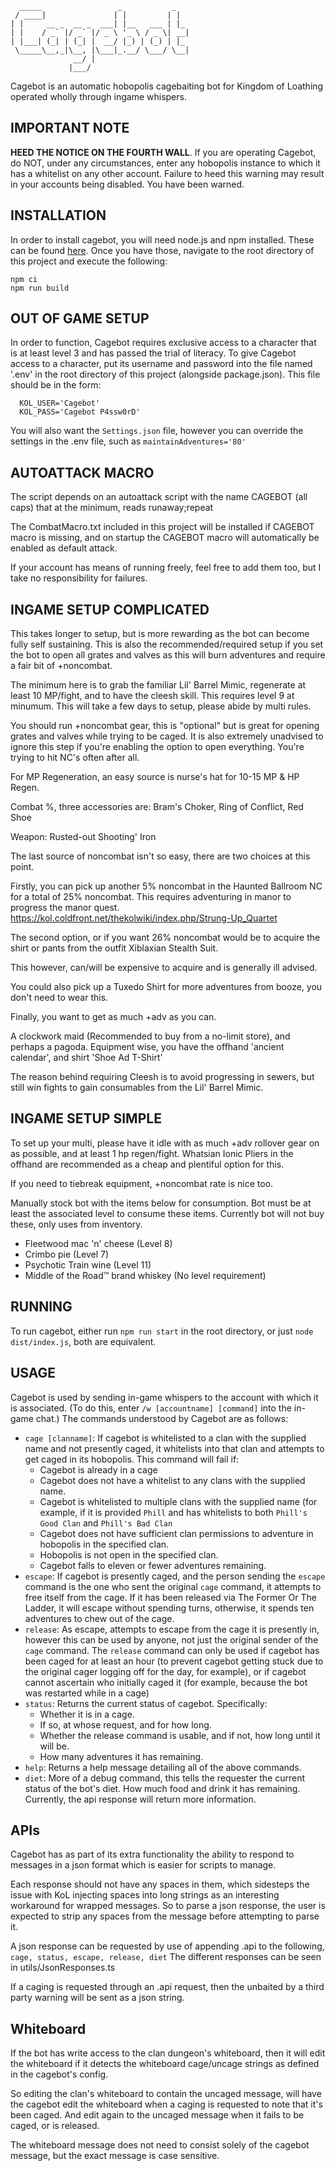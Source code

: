 ```
  _____                 _           _
 / ____|               | |         | |
| |     __ _  __ _  ___| |__   ___ | |_
| |    / _` |/ _` |/ _ \ '_ \ / _ \| __|
| |___| (_| | (_| |  __/ |_) | (_) | |_
 \_____\__,_|\__, |\___|_.__/ \___/ \__|
              __/ |
             |___/
```

Cagebot is an automatic hobopolis cagebaiting bot for Kingdom of Loathing
operated wholly through ingame whispers.

## IMPORTANT NOTE

**HEED THE NOTICE ON THE FOURTH WALL**. If you are operating Cagebot, do NOT, under any circumstances, enter any hobopolis instance to which it has a whitelist on any other account. Failure to heed this warning may result in your accounts being disabled. You have been warned.

## INSTALLATION

In order to install cagebot, you will need node.js and npm installed.
These can be found [here](https://docs.npmjs.com/downloading-and-installing-node-js-and-npm).
Once you have those, navigate to the root directory of this project and
execute the following:

```
npm ci
npm run build
```

## OUT OF GAME SETUP

In order to function, Cagebot requires exclusive access to a character
that is at least level 3 and has passed the trial of literacy. To give
Cagebot access to a character, put its username and password into the
file named '.env' in the root directory of this project (alongside
package.json). This file should be in the form:

```
  KOL_USER='Cagebot'
  KOL_PASS='Cagebot P4ssw0rD'
```

You will also want the `Settings.json` file, however you can override the settings in the .env file, such as `maintainAdventures='80'`

## AUTOATTACK MACRO

The script depends on an autoattack script with the name CAGEBOT (all caps) that at the minimum, reads runaway;repeat

The CombatMacro.txt included in this project will be installed if CAGEBOT macro is missing, and on startup the CAGEBOT macro will automatically be enabled as default attack.

If your account has means of running freely, feel free to add them too, but I take no responsibility for failures.

## INGAME SETUP COMPLICATED

This takes longer to setup, but is more rewarding as the bot can become fully self sustaining.
This is also the recommended/required setup if you set the bot to open all grates and valves as this will burn adventures and require a fair bit of +noncombat.

The minimum here is to grab the familiar Lil' Barrel Mimic, regenerate at least 10 MP/fight, and to have the cleesh skill.
This requires level 9 at minumum. This will take a few days to setup, please abide by multi rules.

You should run +noncombat gear, this is "optional" but is great for opening grates and valves while trying to be caged.
It is also extremely unadvised to ignore this step if you're enabling the option to open everything. You're trying to hit NC's often after all.

For MP Regeneration, an easy source is nurse's hat for 10-15 MP & HP Regen.

Combat %, three accessories are: Bram's Choker, Ring of Conflict, Red Shoe

Weapon: Rusted-out Shooting' Iron

The last source of noncombat isn't so easy, there are two choices at this point.

Firstly, you can pick up another 5% noncombat in the Haunted Ballroom NC for a total of 25% noncombat. This requires adventuring in manor to progress the manor quest.
https://kol.coldfront.net/thekolwiki/index.php/Strung-Up_Quartet

The second option, or if you want 26% noncombat would be to acquire the shirt or pants from the outfit Xiblaxian Stealth Suit.

This however, can/will be expensive to acquire and is generally ill advised.

You could also pick up a Tuxedo Shirt for more adventures from booze, you don't need to wear this.

Finally, you want to get as much +adv as you can.

A clockwork maid (Recommended to buy from a no-limit store), and perhaps a pagoda. Equipment wise, you have the offhand 'ancient calendar', and shirt 'Shoe Ad T-Shirt'

The reason behind requiring Cleesh is to avoid progressing in sewers, but still win fights to gain consumables from the Lil' Barrel Mimic.

## INGAME SETUP SIMPLE

To set up your multi, please have it idle with as much +adv rollover gear
on as possible, and at least 1 hp regen/fight. Whatsian Ionic Pliers in
the offhand are recommended as a cheap and plentiful option for this.

If you need to tiebreak equipment, +noncombat rate is nice too.

Manually stock bot with the items below for consumption.
Bot must be at least the associated level to consume these items.
Currently bot will not buy these, only uses from inventory.

- Fleetwood mac 'n' cheese (Level 8)
- Crimbo pie (Level 7)
- Psychotic Train wine (Level 11)
- Middle of the Road™ brand whiskey (No level requirement)

## RUNNING

To run cagebot, either run `npm run start` in the root directory, or just `node dist/index.js`, both are equivalent.

## USAGE

Cagebot is used by sending in-game whispers to the account with which it is associated. (To do this, enter `/w [accountname] [command]` into the in-game chat.) The commands understood by Cagebot are as follows:

- `cage [clanname]`: If cagebot is whitelisted to a clan with the supplied name and not presently caged, it whitelists into that clan and attempts to get caged in its hobopolis. This command will fail if:
  - Cagebot is already in a cage
  - Cagebot does not have a whitelist to any clans with the supplied name.
  - Cagebot is whitelisted to multiple clans with the supplied name (for example, if it is provided `Phill` and has whitelists to both `Phill's Good Clan` and `Phill's Bad Clan`
  - Cagebot does not have sufficient clan permissions to adventure in hobopolis in the specified clan.
  - Hobopolis is not open in the specified clan.
  - Cagebot falls to eleven or fewer adventures remaining.
- `escape`: If cagebot is presently caged, and the person sending the `escape` command is the one who sent the original `cage` command, it attempts to free itself from the cage. If it has been released via The Former Or The Ladder, it will escape without spending turns, otherwise, it spends ten adventures to chew out of the cage.
- `release`: As escape, attempts to escape from the cage it is presently in, however this can be used by anyone, not just the original sender of the `cage` command. The `release` command can only be used if cagebot has been caged for at least an hour (to prevent cagebot getting stuck due to the original cager logging off for the day, for example), or if cagebot cannot ascertain who initially caged it (for example, because the bot was restarted while in a cage)
- `status`: Returns the current status of cagebot. Specifically:
  - Whether it is in a cage.
  - If so, at whose request, and for how long.
  - Whether the release command is usable, and if not, how long until it will be.
  - How many adventures it has remaining.
- `help`: Returns a help message detailing all of the above commands.
- `diet`: More of a debug command, this tells the requester the current status of the bot's diet. How much food and drink it has remaining. Currently, the api response will return more information.

## APIs

Cagebot has as part of its extra functionality the ability to respond to messages in a json format which is easier for scripts to manage.

Each response should not have any spaces in them, which sidesteps the issue with KoL injecting spaces into long strings as an interesting workaround for wrapped messages.
So to parse a json response, the user is expected to strip any spaces from the message before attempting to parse it.

A json response can be requested by use of appending .api to the following, `cage, status, escape, release, diet`
The different responses can be seen in utils/JsonResponses.ts

If a caging is requested through an .api request, then the unbaited by a third party warning will be sent as a json string.

## Whiteboard

If the bot has write access to the clan dungeon's whiteboard, then it will edit the whiteboard if it detects the whiteboard cage/uncage strings as defined in the cagebot's config.

So editing the clan's whiteboard to contain the uncaged message, will have the cagebot edit the whiteboard when a caging is requested to note that it's been caged. And edit again to the uncaged message when it fails to be caged, or is released.

The whiteboard message does not need to consist solely of the cagebot message, but the exact message is case sensitive.
